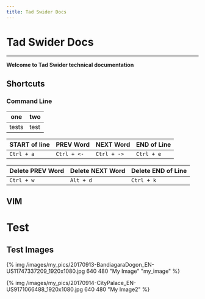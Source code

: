 ```yaml
---
title: Tad Swider Docs
---
```

# Tad Swider Docs
---


**Welcome to Tad Swider technical documentation**

## Shortcuts
### Command Line

| one   | two  |
| ----- | ---- |
| tests | test |

| START of line | PREV Word     | NEXT Word     | END of Line  |
| ------------- | ------------- | ------------- | ------------ |
| ``Ctrl + a``  | ``Ctrl + <-`` | ``Ctrl + ->`` | ``Ctrl + e`` |


| Delete PREV Word | Delete NEXT Word | Delete END of Line |
| ---------------- | ---------------- | ------------------ |
| ``Ctrl + w``     | ``Alt + d``      | ``Ctrl + k``       |

## VIM

# Test
## Test Images

{% img /images/my_pics/20170913-BandiagaraDogon_EN-US11747337209_1920x1080.jpg 640 480 "My Image" "my_image" %}

{% img /images/my_pics/20170914-CityPalace_EN-US9171066488_1920x1080.jpg 640 480 "My Image2" %}
